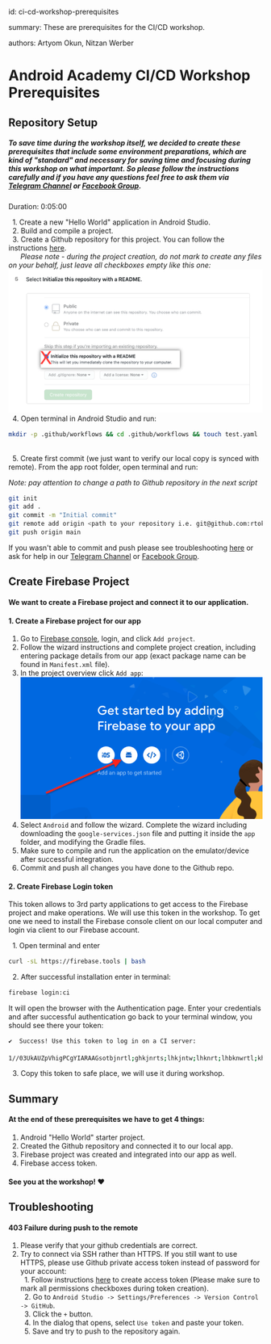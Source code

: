 id: ci-cd-workshop-prerequisites

summary: These are prerequisites for the CI/CD workshop.

authors: Artyom Okun, Nitzan Werber

# Android Academy CI/CD Workshop Prerequisites
<!-- ------------------------ -->
## Repository Setup

##### To save time during the workshop itself, we decided to create these prerequisites that include some environment preparations, which are kind of "standard" and necessary for saving time and focusing during this workshop on what important. So please follow the instructions carefully and if you have any questions feel free to ask them via [Telegram Channel](https://t.me/joinchat/LTwIFUUp6E4Z5DP7WJYVsA) or [Facebook Group](https://www.facebook.com/groups/android.academy.ils). 

Duration: 0:05:00

<span>&nbsp;&nbsp;1.</span> Create a new "Hello World" application in Android Studio.<br/>
<span>&nbsp;&nbsp;2.</span>  Build and compile a project.<br/>
<span>&nbsp;&nbsp;3.</span>  Create a Github repository for this project. You can follow the instructions [here](https://docs.github.com/en/free-pro-team@latest/github/getting-started-with-github/create-a-repo).<br/>
 &nbsp;&nbsp;&nbsp;&nbsp;&nbsp;&nbsp;*Please note - during the project creation, do not mark to create any files on your behalf, just leave all checkboxes empty like this one:*<br/>
 ![image_caption](resources/do-not-mark.png)
<br/><span>&nbsp;&nbsp;4.</span> Open terminal in Android Studio and run: <br/>

```bash
mkdir -p .github/workflows && cd .github/workflows && touch test.yaml
```

<br/><span>&nbsp;&nbsp;5.</span>  Create first commit (we just want to verify our local copy is synced with remote). From the app root folder, open terminal and run:

*Note: pay attention to change a path to Github repository in the next script*

``` bash
git init
git add .
git commit -m "Initial commit"
git remote add origin <path to your repository i.e. git@github.com:rtokun/test-111.git>
git push origin main
```

If you wasn't able to commit and push please see troubleshooting <a href="#3" target="_self">here</a> or ask for help in our [Telegram Channel](https://t.me/joinchat/LTwIFUUp6E4Z5DP7WJYVsA) or [Facebook Group](https://www.facebook.com/groups/android.academy.ils).

## Create Firebase Project

#### We want to create a Firebase project and connect it to our application.

#### 1. Create a Firebase project for our app

1. Go to [Firebase console](https://console.firebase.google.com/), login, and click `Add project`.
2. Follow the wizard instructions and complete project creation, including entering package details from our app (exact package name can be found in `Manifest.xml` file).
3. In the project overview click `Add app`:
![image_caption](resources/create-app-firebase.png)
4. Select `Android` and follow the wizard. Complete the wizard including downloading the `google-services.json` file and putting it inside the `app` folder, and modifying the Gradle files.
5. Make sure to compile and run the application on the emulator/device after successful integration.
6. Commit and push all changes you have done to the Github repo.

#### 2. Create Firebase Login token

This token allows to 3rd party applications to get access to the Firebase project and make operations. We will use this token in the workshop.
To get one we need to install the Firebase console client on our local computer and login via client to our Firebase account.

&nbsp;&nbsp;1.</span> Open terminal and enter<br/>

``` bash
curl -sL https://firebase.tools | bash
```

&nbsp;&nbsp;<span>2.</span> After successful installation enter in terminal:<br/>

``` bash
firebase login:ci
```

It will open the browser with the Authentication page. Enter your credentials and after successful authentication go back to your terminal window, you should see there your token:

``` bash
✔  Success! Use this token to log in on a CI server:

1//03UkAUZpVhigPCgYIARAAGsotbjnrtl;ghkjnrts;lhkjntw;lhknrt;lhbknwrtl;khn;wlr0VcRQiYGtZSpo7DP1aS7X5OdCVJys
```

&nbsp;&nbsp;<span>3.</span> Copy this token to safe place, we will use it during workshop.<br/>

## Summary

#### At the end of these prerequisites we have to get 4 things:

1. Android "Hello World" starter project.
2. Created the Github repository and connected it to our local app.
3. Firebase project was created and integrated into our app as well.
4. Firebase access token.


#### See you at the workshop! ❤️

## Troubleshooting

#### 403 Failure during push to the remote

1. Please verify that your github credentials are correct.
2. Try to connect via SSH rather than HTTPS. If you still want to use HTTPS, please use Github private access token instead of password for your account:
<br/>&nbsp;&nbsp;<span>1.</span> Follow instructions [here](https://docs.github.com/en/free-pro-team@latest/github/authenticating-to-github/creating-a-personal-access-token#creating-a-token) to create access token (Please make sure to mark all permissions checkboxes during token creation).
<br/>&nbsp;&nbsp;<span>2.</span> Go to `Android Studio -> Settings/Preferences -> Version Control -> GitHub`.
<br/>&nbsp;&nbsp;<span>3.</span> Click the `+` button.
<br/>&nbsp;&nbsp;<span>4.</span> In the dialog that opens, select `Use token` and paste your token.
<br/>&nbsp;&nbsp;<span>5.</span> Save and try to push to the repository again.